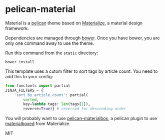 # pelican-material

Material is a [pelican](http://blog.getpelican.com/) theme based on [Materialize](http://materializecss.com/), a material design framework.

Dependencies are managed through [bower](http://bower.io/).
Once you have bower, you are only one command away to use the theme.

Run this command from the `static` directory:

    bower install

This template uses a cutom filter to sort tags by article count. You need to add this to your config:

```python
from functools import partial
JINJA_FILTERS = {
    'sort_by_article_count': partial(
        sorted,
        key=lambda tags: len(tags[1]),
        reverse=True)} # reversed for descending order
```

You will probably want to use [pelican-materialbox](https://github.com/greizgh/pelican-materialbox), a pelican plugin to use [materialboxed](http://materializecss.com/media.html#materialbox) from Materialize.

MIT
